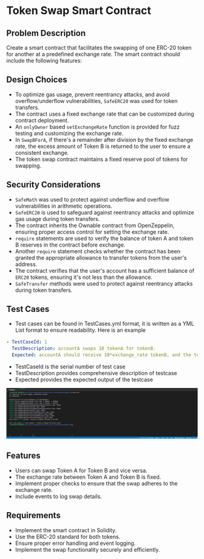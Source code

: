 # Token Swap Smart Contract

## Problem Description

Create a smart contract that facilitates the swapping of one ERC-20 token for another at a predefined exchange rate. The smart contract should include the following features:

## Design Choices

- To optimize gas usage, prevent reentrancy attacks, and avoid overflow/underflow vulnerabilities, `SafeERC20` was used for token transfers.
- The contract uses a fixed exchange rate that can be customized during contract deployment.
- An `onlyOwner` based `setExchangeRate` function is provided for fuzz testing and customizing the exchange rate.
- In `SwapBForA`, if there's a remainder after division by the fixed exchange rate, the excess amount of Token B is returned to the user to ensure a consistent exchange.
- The token swap contract maintains a fixed reserve pool of tokens for swapping.

## Security Considerations

- `SafeMath` was used to protect against underflow and overflow vulnerabilities in arithmetic operations.
- `SafeERC20` is used to safeguard against reentrancy attacks and optimize gas usage during token transfers.
- The contract inherits the Ownable contract from OpenZeppelin, ensuring proper access control for setting the exchange rate.
- `require` statements are used to verify the balance of token A and token B reserves in the contract before exchange.
- Another `require` statement checks whether the contract has been granted the appropriate allowance to transfer tokens from the user's address.
- The contract verifies that the user's account has a sufficient balance of `ERC20` tokens, ensuring it's not less than the allowance.
- `SafeTransfer` methods were used to protect against reentrancy attacks during token transfers.

## Test Cases

- Test cases can be found in TestCases.yml format, it is written as a YML List format to ensure readability. Here is an example

```yml
- TestCaseId: 1
  TestDescription: accountA swaps 10 tokenA for tokenB.
  Expected: accountA should receive 10*exchange_rate tokenB, and the tokenSwap's reserve should have 1,000,010 token A after the transaction execution, and (1,000,000 - 10*exchange_rate) of tokenB
```

- TestCaseId is the serial number of test case
- TestDescription provides comprehensive description of testcase
- Expected provides the expected output of the testcase

![Test Case result](./Test_Case_Passed_sc.png)

## Features

- Users can swap Token A for Token B and vice versa.
- The exchange rate between Token A and Token B is fixed.
- Implement proper checks to ensure that the swap adheres to the exchange rate.
- Include events to log swap details.

## Requirements

- Implement the smart contract in Solidity.
- Use the ERC-20 standard for both tokens.
- Ensure proper error handling and event logging.
- Implement the swap functionality securely and efficiently.
